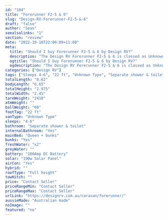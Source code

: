 ```yaml
---
id: "184"
title: "Forerunner F2-5 & 6"
slug: "Design-RV-Forerunner-F2-5-&-6"
draft: "false"
author: "Sean"
seealsolinks: "1"
section: "review"
date: "2022-10-10T22:00:09+11:00"
meta:
  title: "Should I buy Forerunner F2-5 & 6 by Design RV?"
  description: "The Design RV Forerunner F2-5 & 6 is classed as Unknown Type, and sleeps 4-6 people. It is Australian made and comes in at 22 ft. It generally has Separate shower & toilet."
  ogtitle: "Should I buy Forerunner F2-5 & 6 by Design RV?"
  ogdescription: "The Design RV Forerunner F2-5 & 6 is classed as Unknown Type, and sleeps 4-6 people. It is Australian made and comes in at 22 ft. It generally has Separate shower & toilet."
categories: ["Design RV"]
tags: ["Sleeps 4-6", "22 ft", "Unknown Type", "Separate shower & toilet", "Full height", "Price Unknown"]
totalLength: "8.62"
bodyLength: "6.65"
totalHeight: "2.975"
totalWidth: "2.45"
tareWeight: "2410"
atmWeight: ""
ballWeight: "60"
footTag: "22 ft"
vanType: "Unknown Type"
sleeps: "4-6"
bathroom: "Separate shower & toilet"
internalBathroom: "Yes"
mainBed: "Queen + bunks"
bunks: "Yes"
freshWater: "x2"
greyWater: ""
battery: "100Amp DC Battery"
solar: "190w Solar Panel"
airCon: "Yes"
hybrid: ""
roofType: "Full height"
towHitch: ""
price: "Contact Seller"
priceRangeMin: "Contact Seller"
priceRangeMax: "Contact Seller"
urlLink: "https://designrv.com.au/caravan/forerunner/"
aussieMade: "Australian made"
noImage: ""
featured: "no"
---
```

